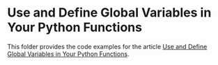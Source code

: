 # Use and Define Global Variables in Your Python Functions

This folder provides the code examples for the article [Use and Define Global Variables in Your Python Functions](https://realpython.com/python-use-global-variable-in-function/).
